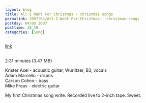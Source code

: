 ```yaml
---
layout: blog
title: All I Want For Christmas - christmas songs
permalink: 2007/04/All-I-Want-For-Christmas---christmas-songs
postday: 04/08 2007
posttime: 18_19
categories: [Song]
---
```


<a href="http://kristeraxel.com/media/vault/01AllIWantForChristmas-fullversion.mp3">link</a>

<br />2:31 minutes (3.47 MB)<p>Krister Axel - acoustic guitar, Wurlitzer, B3, vocals<br />
Adam Marcello - drums<br />
Carson Cohen - bass<br />
Mike Freas - electric guitar</p>
<p>My first Christmas song write. Recorded live to 2-inch tape. Sweet.</p>
